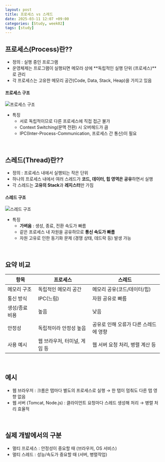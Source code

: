 ```yaml
---
layout: post
title: 프로세스 vs 스레드
date: 2025-03-11 12:07 +09:00
categories: [Study, week02]
tags: [study]     
---
```


## 프로세스(Process)란??

- 정의 : 실행 중인 프로그램
- 운영체제는 프로그램이 실행되면 메모라 상에 **독립적인 실행 단위 (프로세스)**로 관리
- 각 프로세스는 고유한 메모리 공간(Code, Data, Stack, Heap)을 가지고 있음

#### 프로세스 구조

![프로세스 구조](https://i.imgur.com/HvlGH1o.png)

- 특징
  - 서로 독립적이므로 다른 프로세스에 직접 접근 불가
  - Context Switching(문맥 전환) 시 오버헤드가 큼
  - IPC(Inter-Process-Communication, 프로세스 간 통신)이 필요

<br>

## 스레드(Thread)란??

- 정의 : 프로세스 내에서 실행되는 작은 단위
- 하나의 프로세스 내에서 여러 스레드가 **코드, 데이터, 힙 영역은 공유**하면서 실행
- 각 스레드는 **고유의 Stack**과 **레지스터**만 가짐

#### 스레드 구조

![스레드 구조](https://gmlwjd9405.github.io/images/os-process-and-thread/thread.png)

- 특징
  - **가벼움** : 생성, 종료, 전환 속도가 빠름
  - 같은 프로세스 내 자원을 공유하므로 **통신 속도가 빠름**
  - 자원 고유로 인한 동기화 문제 (경쟁 상태, 데드락 등) 발생 가능

<br>

## 요약 비교

| 항목 | 프로세스 | 스레드 |
|-|-|-|
| 메모리 구조 | 독립적인 메모리 공간 | 메모리 공유(코드/데이터/힙) |
| 통신 방식 | IPC(느림) | 자원 공유로 빠름 |
| 생성/종료 비용 | 높음 | 낮음 |
| 안정성 | 독립적이라 안정성 높음 | 공유로 인해 오류가 다른 스레드에 영향 | 
| 사용 예시 | 웹 브라우저, 터미널, 게임 등 | 웹 서버 요청 처리, 병렬 계산 등 |


<br>

## 예시

- 웹 브라우저 : 크롬은 탭마다 별도의 프로세스로 실행 → 한 탭이 멈춰도 다른 탭 영향 없음
- 웹 서버 (Tomcat, Node.js) : 클라이언트 요청마다 스레드 생성해 처리 → 병렬 처리 효율적

<br>

## 실제 개발에서의 구분

- 멀티 프로세스 : 안정성이 중요할 때 (브라우저, OS 서비스)
- 멀티 스레드 : 성능/속도가 중요할 때 (서버, 병렬작업)